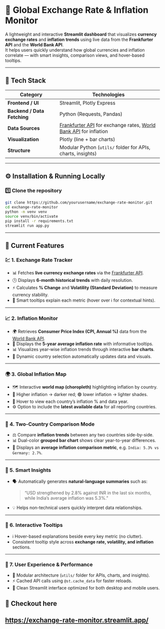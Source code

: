 # 💱 Global Exchange Rate & Inflation Monitor

A lightweight and interactive **Streamlit dashboard** that visualizes **currency exchange rates** and **inflation trends** using live data from the **Frankfurter API** and the **World Bank API**.  
It helps users quickly understand how global currencies and inflation correlate — with smart insights, comparison views, and hover-based tooltips.


---

## 🧰 Tech Stack

| Category | Technologies |
|-----------|---------------|
| **Frontend / UI** | Streamlit, Plotly Express |
| **Backend / Data Fetching** | Python (Requests, Pandas) |
| **Data Sources** | [Frankfurter API](https://www.frankfurter.app/) for exchange rates, [World Bank API](https://data.worldbank.org/indicator/FP.CPI.TOTL.ZG) for inflation |
| **Visualization** | Plotly (line + bar charts) |
| **Structure** | Modular Python (`utils/` folder for APIs, charts, insights) |


---

## ⚙️ Installation & Running Locally

### 1️⃣ Clone the repository
```bash
git clone https://github.com/yourusername/exchange-rate-monitor.git
cd exchange-rate-monitor
python -m venv venv
source venv/bin/activate
pip install -r requirements.txt
streamlit run app.py
```
---

## 🌟 Current Features

### 💹 1. **Exchange Rate Tracker**
- 📊 Fetches **live currency exchange rates** via the [Frankfurter API](https://www.frankfurter.app/).  
- 🕒 Displays **6-month historical trends** with daily resolution.  
- ⚡ Calculates **% Change** and **Volatility (Standard Deviation)** to measure currency stability.  
- 🧠 Smart tooltips explain each metric (hover over ℹ️ for contextual hints).

---

### 📈 2. **Inflation Monitor**
- 🌍 Retrieves **Consumer Price Index (CPI, Annual %)** data from the [World Bank API](https://data.worldbank.org/indicator/FP.CPI.TOTL.ZG).  
- 🧾 Displays the **5-year average inflation rate** with informative tooltips.  
- 📊 Visualizes year-wise inflation trends through interactive **bar charts**.  
- 🧩 Dynamic country selection automatically updates data and visuals.

---

### 🌍 3. **Global Inflation Map**
- 🗺️ Interactive **world map (choropleth)** highlighting inflation by country.  
- 🔴 Higher inflation → darker red; 🟢 lower inflation → lighter shades.  
- 💬 Hover to view each country’s inflation % and data year.  
- ⚙️ Option to include the **latest available data** for all reporting countries.

---

### 🔁 4. **Two-Country Comparison Mode**
- ⚖️ Compare **inflation trends** between any two countries side-by-side.  
- 📊 Dual-color **grouped bar chart** shows clear year-to-year differences.  
- 🧮 Displays an **average inflation comparison metric**, e.g. `India: 5.3% vs Germany: 2.7%`.  

---

### 🧠 5. **Smart Insights**
- 🗣️ Automatically generates **natural-language summaries** such as:  
  > “USD strengthened by 2.8% against INR in the last six months, while India’s average inflation was 5.3%.”  
- 💡 Helps non-technical users quickly interpret data relationships.

---

### 💬 6. **Interactive Tooltips**
- ℹ️ Hover-based explanations beside every key metric (no clutter).  
- Consistent tooltip style across **exchange rate, volatility, and inflation** sections.  

---

### 🧭 7. **User Experience & Performance**
- 🧱 Modular architecture (`utils/` folder for APIs, charts, and insights).  
- ⚡ Cached API calls using `@st.cache_data` for faster reloads.  
- 🎨 Clean Streamlit interface optimized for both desktop and mobile users.  


## 🚀 Checkout here
https://exchange-rate-monitor.streamlit.app/
---